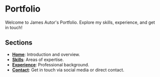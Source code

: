 # Portfolio

Welcome to James Autor's Portfolio. Explore my skills, experience, and get in touch!

## Sections

- **[Home](#home)**: Introduction and overview.
- **[Skills](#about)**: Areas of expertise.
- **[Experience](#exp)**: Professional background.
- **[Contact](#contact)**: Get in touch via social media or direct contact.